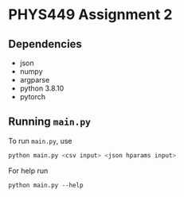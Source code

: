 # PHYS449 Assignment 2

## Dependencies

- json
- numpy
- argparse
- python 3.8.10
- pytorch

## Running `main.py`

To run `main.py`, use

```sh
python main.py <csv input> <json hparams input>
```
For help run
```
python main.py --help
```